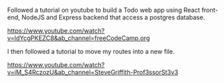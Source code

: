 Followed a tutorial on youtube to build a Todo web app using React front-end,
NodeJS and Express backend that access a postgres database.

https://www.youtube.com/watch?v=ldYcgPKEZC8&ab_channel=freeCodeCamp.org

I then followed a tutorial to move my routes into a new file.

https://www.youtube.com/watch?v=iM_S4RczozU&ab_channel=SteveGriffith-Prof3ssorSt3v3
